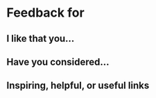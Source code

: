 # Feedback for `          `


## I like that you...



## Have you considered...



## Inspiring, helpful, or useful links

